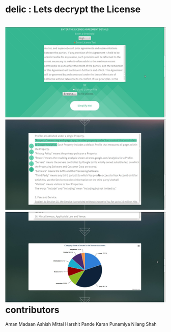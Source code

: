 delic : Lets decrypt the License 
=====
![Enter License](pics/s1.jpg "Input License")
![See the magic](pics/s2.jpg "Navigation Map with Pointers to the critical points that you must know")
![Get Insights](pics/s3.jpg "Get Insights")
contributors
======
Aman Madaan
Ashish Mittal
Harshit Pande
Karan Punamiya
Nilang Shah
